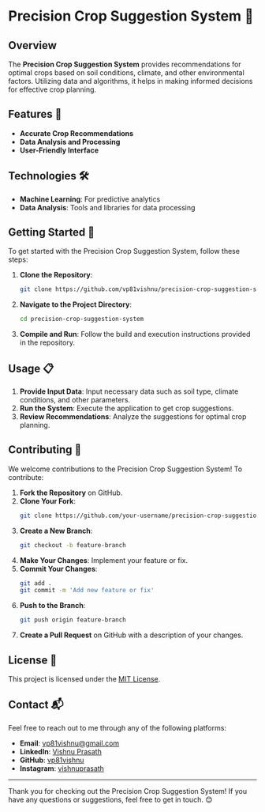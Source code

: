# Precision Crop Suggestion System 🌾

## Overview

The **Precision Crop Suggestion System** provides recommendations for optimal crops based on soil conditions, climate, and other environmental factors. Utilizing data and algorithms, it helps in making informed decisions for effective crop planning.

## Features 🚀

- **Accurate Crop Recommendations**
- **Data Analysis and Processing**
- **User-Friendly Interface**

## Technologies 🛠️

- **Machine Learning**: For predictive analytics
- **Data Analysis**: Tools and libraries for data processing

## Getting Started 🏁

To get started with the Precision Crop Suggestion System, follow these steps:

1. **Clone the Repository**:
    ```bash
    git clone https://github.com/vp81vishnu/precision-crop-suggestion-system.git
    ```

2. **Navigate to the Project Directory**:
    ```bash
    cd precision-crop-suggestion-system
    ```

3. **Compile and Run**:
    Follow the build and execution instructions provided in the repository.

## Usage 📋

1. **Provide Input Data**: Input necessary data such as soil type, climate conditions, and other parameters.
2. **Run the System**: Execute the application to get crop suggestions.
3. **Review Recommendations**: Analyze the suggestions for optimal crop planning.

## Contributing 🤝

We welcome contributions to the Precision Crop Suggestion System! To contribute:

1. **Fork the Repository** on GitHub.
2. **Clone Your Fork**:
    ```bash
    git clone https://github.com/your-username/precision-crop-suggestion-system.git
    ```
3. **Create a New Branch**:
    ```bash
    git checkout -b feature-branch
    ```
4. **Make Your Changes**: Implement your feature or fix.
5. **Commit Your Changes**:
    ```bash
    git add .
    git commit -m 'Add new feature or fix'
    ```
6. **Push to the Branch**:
    ```bash
    git push origin feature-branch
    ```
7. **Create a Pull Request** on GitHub with a description of your changes.

## License 📜

This project is licensed under the [MIT License](LICENSE).

## Contact 📬

Feel free to reach out to me through any of the following platforms:

- **Email**: [vp81vishnu@gmail.com](mailto:vp81vishnu@gmail.com)
- **LinkedIn**: [Vishnu Prasath](https://www.linkedin.com/in/vishnu-prasath/)
- **GitHub**: [vp81vishnu](https://github.com/vp81vishnu)
- **Instagram**: [vishnuprasath](https://www.instagram.com/vishnuprasath/)

---

Thank you for checking out the Precision Crop Suggestion System! If you have any questions or suggestions, feel free to get in touch. 😊
